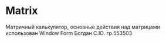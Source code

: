 # Matrix
Матричный калькулятор, основные действия над матрицами
использован Window Form
Богдан С.Ю. гр.553503
